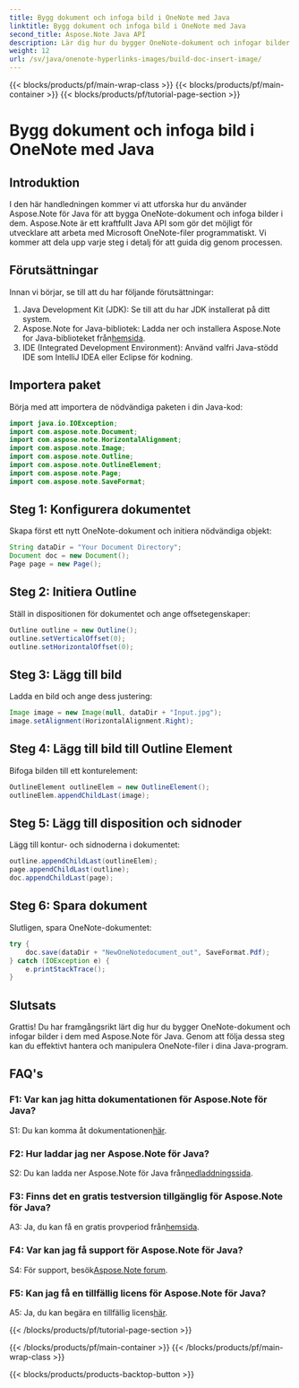 ```yaml
---
title: Bygg dokument och infoga bild i OneNote med Java
linktitle: Bygg dokument och infoga bild i OneNote med Java
second_title: Aspose.Note Java API
description: Lär dig hur du bygger OneNote-dokument och infogar bilder med Aspose.Note för Java. Steg-för-steg handledning för sömlös integration.
weight: 12
url: /sv/java/onenote-hyperlinks-images/build-doc-insert-image/
---
```


{{< blocks/products/pf/main-wrap-class >}}
{{< blocks/products/pf/main-container >}}
{{< blocks/products/pf/tutorial-page-section >}}

# Bygg dokument och infoga bild i OneNote med Java

## Introduktion

I den här handledningen kommer vi att utforska hur du använder Aspose.Note för Java för att bygga OneNote-dokument och infoga bilder i dem. Aspose.Note är ett kraftfullt Java API som gör det möjligt för utvecklare att arbeta med Microsoft OneNote-filer programmatiskt. Vi kommer att dela upp varje steg i detalj för att guida dig genom processen.

## Förutsättningar

Innan vi börjar, se till att du har följande förutsättningar:

1. Java Development Kit (JDK): Se till att du har JDK installerat på ditt system.
2.  Aspose.Note for Java-bibliotek: Ladda ner och installera Aspose.Note for Java-biblioteket från[hemsida](https://releases.aspose.com/note/java/).
3. IDE (Integrated Development Environment): Använd valfri Java-stödd IDE som IntelliJ IDEA eller Eclipse för kodning.

## Importera paket

Börja med att importera de nödvändiga paketen i din Java-kod:

```java
import java.io.IOException;
import com.aspose.note.Document;
import com.aspose.note.HorizontalAlignment;
import com.aspose.note.Image;
import com.aspose.note.Outline;
import com.aspose.note.OutlineElement;
import com.aspose.note.Page;
import com.aspose.note.SaveFormat;
```

## Steg 1: Konfigurera dokumentet

Skapa först ett nytt OneNote-dokument och initiera nödvändiga objekt:

```java
String dataDir = "Your Document Directory";
Document doc = new Document();
Page page = new Page();
```

## Steg 2: Initiera Outline

Ställ in dispositionen för dokumentet och ange offsetegenskaper:

```java
Outline outline = new Outline();
outline.setVerticalOffset(0);
outline.setHorizontalOffset(0);
```

## Steg 3: Lägg till bild

Ladda en bild och ange dess justering:

```java
Image image = new Image(null, dataDir + "Input.jpg");
image.setAlignment(HorizontalAlignment.Right);
```

## Steg 4: Lägg till bild till Outline Element

Bifoga bilden till ett konturelement:

```java
OutlineElement outlineElem = new OutlineElement();
outlineElem.appendChildLast(image);
```

## Steg 5: Lägg till disposition och sidnoder

Lägg till kontur- och sidnoderna i dokumentet:

```java
outline.appendChildLast(outlineElem);
page.appendChildLast(outline);
doc.appendChildLast(page);
```

## Steg 6: Spara dokument

Slutligen, spara OneNote-dokumentet:

```java
try {
    doc.save(dataDir + "NewOneNotedocument_out", SaveFormat.Pdf);
} catch (IOException e) {
    e.printStackTrace();
}
```

## Slutsats

Grattis! Du har framgångsrikt lärt dig hur du bygger OneNote-dokument och infogar bilder i dem med Aspose.Note för Java. Genom att följa dessa steg kan du effektivt hantera och manipulera OneNote-filer i dina Java-program.

## FAQ's

### F1: Var kan jag hitta dokumentationen för Aspose.Note för Java?

 S1: Du kan komma åt dokumentationen[här](https://reference.aspose.com/note/java/).

### F2: Hur laddar jag ner Aspose.Note för Java?

 S2: Du kan ladda ner Aspose.Note för Java från[nedladdningssida](https://releases.aspose.com/note/java/).

### F3: Finns det en gratis testversion tillgänglig för Aspose.Note för Java?

 A3: Ja, du kan få en gratis provperiod från[hemsida](https://releases.aspose.com/).

### F4: Var kan jag få support för Aspose.Note för Java?

 S4: För support, besök[Aspose.Note forum](https://forum.aspose.com/c/note/28).

### F5: Kan jag få en tillfällig licens för Aspose.Note för Java?

 A5: Ja, du kan begära en tillfällig licens[här](https://purchase.aspose.com/temporary-license/).

{{< /blocks/products/pf/tutorial-page-section >}}

{{< /blocks/products/pf/main-container >}}
{{< /blocks/products/pf/main-wrap-class >}}

{{< blocks/products/products-backtop-button >}}
